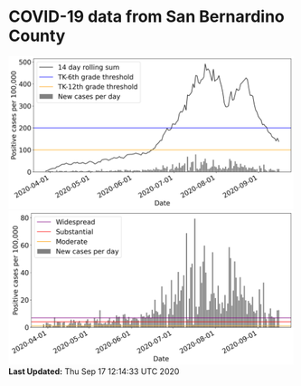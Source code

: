 # COVID-19 data from San Bernardino County
![image1](plots/graph.png)
![image2](plots/classification.png)
**Last Updated:** Thu Sep 17 12:14:33 UTC 2020